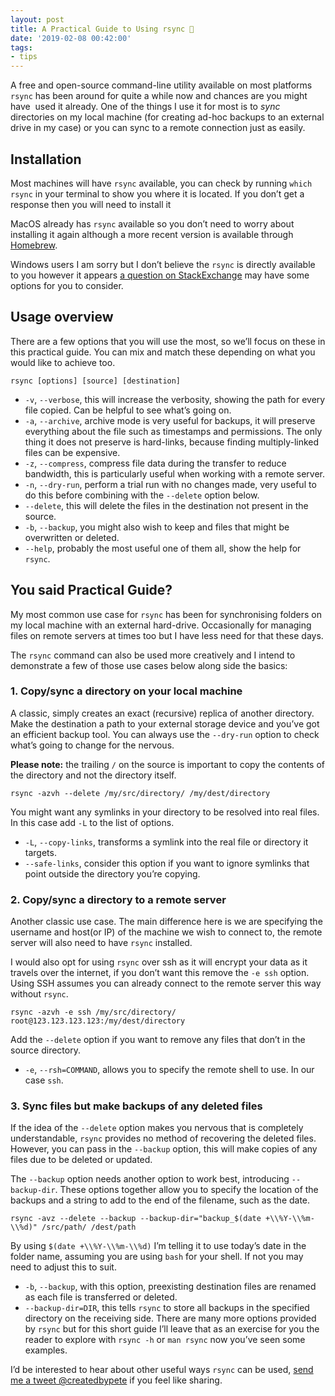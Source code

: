 ```yaml
---
layout: post
title: A Practical Guide to Using rsync 🤩
date: '2019-02-08 00:42:00'
tags:
- tips
---
```


A free and open-source command-line utility available on most platforms `rsync` has been around for quite a while now and chances are you might have &nbsp;used it already. One of the things I use it for most is to _sync_ directories on my local machine (for creating ad-hoc backups to an external drive in my case) or you can sync to a remote connection just as easily.

## Installation

Most machines will have `rsync` available, you can check by running `which rsync` in your terminal to show you where it is located. If you don’t get a response then you will need to install it

MacOS already has `rsync` available so you don’t need to worry about installing it again although a more recent version is available through [Homebrew](https://brew.sh).

Windows users I am sorry but I don’t believe the `rsync` is directly available to you however it appears [a question on StackExchange](https://superuser.com/questions/69514/windows-alternative-to-rsync) may have some options for you to consider.

## Usage overview

There are a few options that you will use the most, so we’ll focus on these in this practical guide. You can mix and match these depending on what you would like to achieve too.

    rsync [options] [source] [destination]

- `-v`, `--verbose`, this will increase the verbosity, showing the path for every file copied. Can be helpful to see what’s going on.
- `-a`, `--archive`, archive mode is very useful for backups, it will preserve everything about the file such as timestamps and permissions. The only thing it does not preserve is hard-links, because finding multiply-linked files can be expensive.
- `-z`, `--compress`, compress file data during the transfer to reduce bandwidth, this is particularly useful when working with a remote server.
- `-n`, `--dry-run`, perform a trial run with no changes made, very useful to do this before combining with the `--delete` option below.
- `--delete`, this will delete the files in the destination not present in the source.
- `-b`, `--backup`, you might also wish to keep and files that might be overwritten or deleted.
- `--help`, probably the most useful one of them all, show the help for `rsync`.

## You said Practical Guide?

My most common use case for `rsync` has been for synchronising folders on my local machine with an external hard-drive. Occasionally for managing files on remote servers at times too but I have less need for that these days.

The `rsync` command can also be used more creatively and I intend to demonstrate a few of those use cases below along side the basics:

### 1. Copy/sync a directory on your local machine

A classic, simply creates an exact (recursive) replica of another directory. Make the destination a path to your external storage device and you’ve got an efficient backup tool. You can always use the `--dry-run` option to check what’s going to change for the nervous.

**Please note:** the trailing `/` on the source is important to copy the contents of the directory and not the directory itself.

    rsync -azvh --delete /my/src/directory/ /my/dest/directory

You might want any symlinks in your directory to be resolved into real files. In this case add `-L` to the list of options.

- `-L`, `--copy-links`, transforms a symlink into the real file or directory it targets.
- `--safe-links`, consider this option if you want to ignore symlinks that point outside the directory you’re copying.

### 2. Copy/sync a directory to a remote server

Another classic use case. The main difference here is we are specifying the username and host(or IP) of the machine we wish to connect to, the remote server will also need to have `rsync` installed.

I would also opt for using `rsync` over ssh as it will encrypt your data as it travels over the internet, if you don’t want this remove the `-e ssh` option. Using SSH assumes you can already connect to the remote server this way without `rsync`.

    rsync -azvh -e ssh /my/src/directory/ root@123.123.123.123:/my/dest/directory

Add the `--delete` option if you want to remove any files that don’t in the source directory.

- `-e`, `--rsh=COMMAND`, allows you to specify the remote shell to use. In our case `ssh`.

### 3. Sync files but make backups of any deleted files

If the idea of the `--delete` option makes you nervous that is completely understandable, `rsync` provides no method of recovering the deleted files. However, you can pass in the `--backup` option, this will make copies of any files due to be deleted or updated.

The `--backup` option needs another option to work best, introducing `--backup-dir`. These options together allow you to specify the location of the backups and a string to add to the end of the filename, such as the date.

    rsync -avz --delete --backup --backup-dir="backup_$(date +\\%Y-\\%m-\\%d)" /src/path/ /dest/path

By using `$(date +\\%Y-\\%m-\\%d)` I’m telling it to use today’s date in the folder name, assuming you are using `bash` for your shell. If not you may need to adjust this to suit.

- `-b`, `--backup`, with this option, preexisting destination files are renamed as each file is transferred or deleted.
- `--backup-dir=DIR`, this tells `rsync` to store all backups in the specified directory on the receiving side. There are many more options provided by `rsync` but for this short guide I’ll leave that as an exercise for you the reader to explore with `rsync -h` or `man rsync` now you’ve seen some examples.

I’d be interested to hear about other useful ways `rsync` can be used, [send me a tweet @createdbypete](https://twitter.com/createdbypete) if you feel like sharing.
